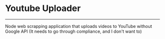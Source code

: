# Youtube Uploader
---

Node web scrapping application that uploads videos to YouTube without Google API (It needs to go through compliance, and I don't want to)
